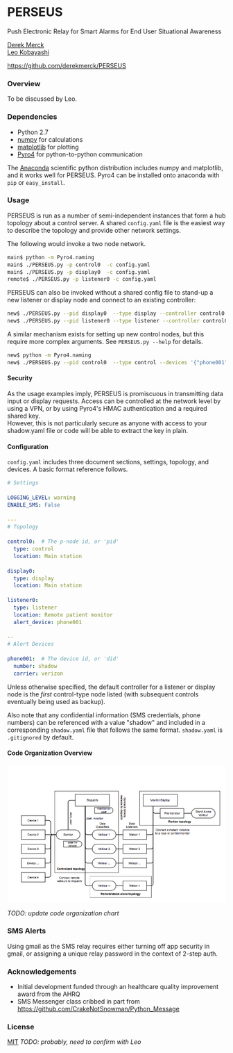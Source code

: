 # PERSEUS
Push Electronic Relay for Smart Alarms for End User Situational Awareness

[Derek Merck](derek_merck@brown.edu)  
[Leo Kobayashi](lkobayashi@lifespan.org)  

<https://github.com/derekmerck/PERSEUS>


### Overview

To be discussed by Leo.


### Dependencies

- Python 2.7
- [numpy](http://www.numpy.org) for calculations
- [matplotlib](http://matplotlib.org) for plotting
- [Pyro4](https://pythonhosted.org/Pyro4/) for python-to-python communication

The [Anaconda](http://continuum.io/downloads) scientific python distribution includes numpy and matplotlib, and it
works well for PERSEUS.  Pyro4 can be installed onto anaconda with `pip` or `easy_install`.


### Usage

PERSEUS is run as a number of semi-independent instances that form a hub topology about a control server.  A shared
`config.yaml` file is the easiest way to describe the topology and provide other network settings.

The following would invoke a two node network.

```bash
main$ python -m Pyro4.naming
main$ ./PERSEUS.py -p control0  -c config.yaml
main$ ./PERSEUS.py -p display0  -c config.yaml
remote$ ./PERSEUS.py -p listener0 -c config.yaml
```

PERSEUS can also be invoked without a shared config file to stand-up a new listener or display node and connect to an 
existing controller:

```bash
new$ ./PERSEUS.py --pid display0  --type display --controller control0
new$ ./PERSEUS.py --pid listener0 --type listener --controller control0 --alert_device phone001
```

A similar mechanism exists for setting up new control nodes, but this require more complex arguments.  See 
`PERSEUS.py --help` for details.

```bash
new$ python -m Pyro4.naming
new$ ./PERSEUS.py --pid control0  --type control --devices '{"phone001": {"number": 4014445555, "carrier": "verizon"}}'
```

#### Security

As the usage examples imply, PERSEUS is promiscuous in transmitting data input or display requests.  Access can be 
controlled at the network level by using a VPN, or by using Pyro4's HMAC authentication and a required shared key.  
However, this is not particularly secure as anyone with access to your shadow.yaml file or code will be able to extract
the key in plain.  


#### Configuration

`config.yaml` includes three document sections, settings, topology, and devices.  A basic format reference follows.

```yaml
# Settings

LOGGING_LEVEL: warning
ENABLE_SMS: False

---
# Topology

control0:  # The p-node id, or 'pid'
  type: control
  location: Main station

display0:
  type: display
  location: Main station

listener0:
  type: listener
  location: Remote patient monitor
  alert_device: phone001

--
# Alert Devices

phone001:  # The device id, or 'did'
  number: shadow
  carrier: verizon

```

Unless otherwise specified, the default controller for a listener or display node is the _first_ control-type node listed
(with subsequent controls eventually being used as backup).

Also note that any confidential information (SMS credentials, phone numbers) can be referenced with a value "shadow" and
included in a corresponding `shadow.yaml` file that follows the same format.  `shadow.yaml` is `.gitignored` by default.

#### Code Organization Overview

![Network organization](perseus_overview.png)

_TODO: update code organization chart_


### SMS Alerts

Using gmail as the SMS relay requires either turning off app security in gmail, or assigning a unique relay password
in the context of 2-step auth.


### Acknowledgements

- Initial development funded through an healthcare quality improvement award from the AHRQ
- SMS Messenger class cribbed in part from <https://github.com/CrakeNotSnowman/Python_Message>


### License

[MIT](http://opensource.org/licenses/mit-license.html) _TODO: probably, need to confirm with Leo_

